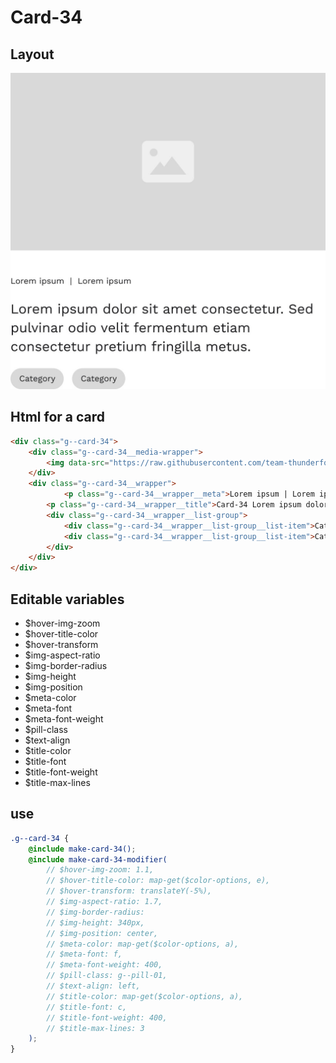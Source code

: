 # Card-34

## Layout

![alt text][card-34]

[card-34]: /src/img/global-components/card/card-34.jpg

## Html for a card

```html
<div class="g--card-34">
    <div class="g--card-34__media-wrapper">
        <img data-src="https://raw.githubusercontent.com/team-thunderfoot/ui/main/src/img/global-components/img-placeholder.jpg" src="/src/img/global-components/placeholder.jpg" alt="alt text" class="g--card-34__media-wrapper__media g--lazy-01" />
    </div>
    <div class="g--card-34__wrapper">
            <p class="g--card-34__wrapper__meta">Lorem ipsum | Lorem ipsum</p>
        <p class="g--card-34__wrapper__title">Card-34 Lorem ipsum dolor sit amet consectetur. Sed pulvinar odio velit fermentum etiam consectetur pretium fringilla metus.</p>
        <div class="g--card-34__wrapper__list-group">
            <div class="g--card-34__wrapper__list-group__list-item">Category</div>
            <div class="g--card-34__wrapper__list-group__list-item">Category</div>
        </div>
    </div>
</div>
```

## Editable variables

- $hover-img-zoom
- $hover-title-color
- $hover-transform
- $img-aspect-ratio
- $img-border-radius
- $img-height
- $img-position
- $meta-color
- $meta-font
- $meta-font-weight
- $pill-class
- $text-align
- $title-color
- $title-font
- $title-font-weight
- $title-max-lines

## use

```scss
.g--card-34 {
    @include make-card-34();
    @include make-card-34-modifier(
        // $hover-img-zoom: 1.1,
        // $hover-title-color: map-get($color-options, e),
        // $hover-transform: translateY(-5%),
        // $img-aspect-ratio: 1.7,
        // $img-border-radius: 
        // $img-height: 340px,
        // $img-position: center,
        // $meta-color: map-get($color-options, a),
        // $meta-font: f,
        // $meta-font-weight: 400,
        // $pill-class: g--pill-01,
        // $text-align: left,
        // $title-color: map-get($color-options, a),
        // $title-font: c,
        // $title-font-weight: 400,
        // $title-max-lines: 3
    );
}
```
